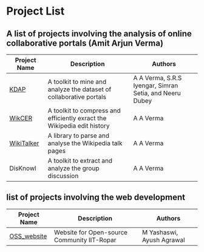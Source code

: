# Project List

## A list of projects involving the analysis of online collaborative portals (Amit Arjun Verma)

| Project Name | Description | Authors |
| -------------| ----------- | ------- |
| [KDAP](https://github.com/descentis/kdap) | A toolkit to mine and analyze the dataset of collaborative portals | A A Verma, S.R.S Iyengar, Simran Setia, and Neeru Dubey|
| [WikCER](https://github.com/descentis/WikECD) | A toolkit to compress and efficiently exract the Wikipedia edit history | A A Verma |
| [WikiTalker](https://github.com/descentis/WikiTalker) | A library to parse and analyse the Wikipedia talk pages | A A Verma |
| DisKnowl | A toolkit to extract and analyze the group discussion | A A Verma |


## list of projects involving the web development
| Project Name | Description | Authors |
| -------------| ----------- | ------- |
| [OSS_website](https://github.com/yashaswi2000/oss_website) | Website for Open-source Community IIT-Ropar | M Yashaswi, Ayush Agrawal |
